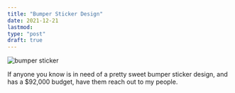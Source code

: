 ```yaml
---
title: "Bumper Sticker Design"
date: 2021-12-21
lastmod: 
type: "post"
draft: true
---
```


![bumper sticker](/images/blog/2021/fucking-bumper-sticker.png)

If anyone you know is in need of a pretty sweet bumper sticker design, and has a $92,000 budget, have them reach out to my people.